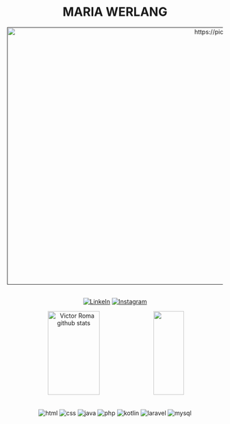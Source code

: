 
<h1 align="center"> MARIA WERLANG </h1>
<div align="center">
  <a href=""><img src="https://images5.alphacoders.com/491/491037.jpg" width="1000" height="600" border="0" alt="https://picasion.com/" /></a>
</div> 

<br>
<div align="center"> 

[![LinkeIn](https://img.shields.io/badge/LinkedIn-8CFFDD?style=for-the-badge&logo=linkedin&logoColor=white)](https://www.linkedin.com/in/maria-werlang666/)
[![Instagram](https://img.shields.io/badge/Instagram-275BD8?style=for-the-badge&logo=instagram&logoColor=white)](https://www.instagram.com/gnalrew666/)

</div>


<div align="center">  
  <img width="49%" height="195px" src="https://github-readme-stats.vercel.app/api?username=MariaWerlang&show_icons=true&count_private=true&hide_border=true&title_color=39B8C6&icon_color=87CEFA&text_color=E0FFFF&bg_color=0d1117" alt="Victor Roma github stats" /> 
  <img width="37.5%" height="195px" src="https://github-readme-stats.vercel.app/api/top-langs/?username=MariaWerlang&layout=compact&hide_border=true&title_color=39B8C6&text_color=E0FFFF&bg_color=0d1117" />
</div>

<br>

<div align="center" style="display: inline_block">

![html](https://img.shields.io/badge/HTML5-2e49d1?style=for-the-badge&logo=html5&logoColor=white)
![css](	https://img.shields.io/badge/CSS3-1572B6?style=for-the-badge&logo=css3&logoColor=white)
![java](https://img.shields.io/badge/Java-2E49D1?style=for-the-badge&logo=openjdk&logoColor=white)
![php](https://img.shields.io/badge/PHP-377DFB?style=for-the-badge&logo=php&logoColor=white)
![kotlin](https://img.shields.io/badge/Kotlin-0095D5?&style=for-the-badge&logo=kotlin&logoColor=white)
![laravel](https://img.shields.io/badge/Laravel-53B6DF?style=for-the-badge&logo=laravel&logoColor=white)
![mysql](https://img.shields.io/badge/MySQL-25C6DA?style=for-the-badge&logo=mysql&logoColor=white)
</div>

